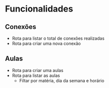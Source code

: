 # Funcionalidades

## Conexões

- Rota para listar o total de conexões realizadas
- Rota para criar uma nova conexão

## Aulas

- Rota para criar uma aulas
- Rota para listar as aulas
    - Filtar por matéria, dia da semana e horário
